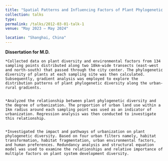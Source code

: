 ```yaml
---
title: "Spatial Patterns and Influencing Factors of Plant Phylogenetic Diversity along Urban-Rural Gradients in Shanghai, China"
collection: talks
type: 
permalink: /talks/2012-03-01-talk-1
venue: "May 2023 – May 2024"

location: "Shanghai, China"
---
```


**Dissertation for M.D.**

	*Collected data on plant diversity and environmental factors from 134 sampling points distributed along two 18km-wide transects (east-west and north-south) that passed through the city center. The phylogenetic diversity of plants at each sampling site was then calculated. Subsequently, gradient analysis was employed to explore the distribution patterns of plant phylogenetic diversity along the urban-rural gradients.

 
	*Analyzed the relationship between plant phylogenetic diversity and the degree of urbanization. The proportion of urban land use within a 1km radius around each sampling point was used as an indicator of urbanization. Regression analysis was then conducted to investigate this relationship.

 
	*Investigated the impact and pathways of urbanization on plant phylogenetic diversity. Based on four urban filters namely, habitat transformation, habitat fragmentation, urban environmental factors, and human preferences. Redundancy analysis and structural equation model was used to examine the relationships and relative importance of multiple factors on plant system development diversity.


 
